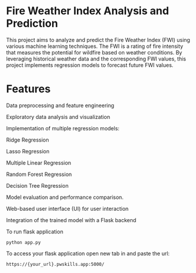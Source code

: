 # Fire Weather Index Analysis and Prediction
This project aims to analyze and predict the Fire Weather Index (FWI) using various machine learning techniques. The FWI is a rating of fire intensity that measures the potential for wildfire based on weather conditions. By leveraging historical weather data and the corresponding FWI values, this project implements regression models to forecast future FWI values.

# Features
Data preprocessing and feature engineering

Exploratory data analysis and visualization

Implementation of multiple regression models:

  Ridge Regression

  Lasso Regression

  Multiple Linear Regression

  Random Forest Regression

  Decision Tree Regression

  Model evaluation and performance comparison.

  Web-based user interface (UI) for user interaction

  Integration of the trained model with a Flask backend


To run flask application 

```
python app.py
```


To access your flask application open new tab in and paste the url:
```
https://{your_url}.pwskills.app:5000/
```
